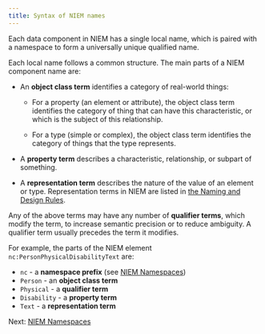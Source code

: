 ```yaml
---
title: Syntax of NIEM names
---
```


Each data component in NIEM has a single local name, which is paired with a
namespace to form a universally unique qualified name.

Each local name follows a common structure. The main parts of a NIEM component
name are:

* An **object class term** identifies a category of real-world things:

  * For a property (an element or attribute), the object class term
    identifies the category of thing that can have this characteristic, or
    which is the subject of this relationship.

  * For a type (simple or complex), the object class term identifies the
    category of things that the type represents.

* A **property term** describes a characteristic, relationship, or subpart of
  something.

* A **representation term** describes the nature of the value of an element or
  type.  Representation terms in NIEM are listed in
  [the Naming and Design Rules](https://reference.niem.gov/niem/specification/naming-and-design-rules/4.0/niem-ndr-4.0.html#table_10-2).

Any of the above terms may have any number of **qualifier terms**, which modify
the term, to increase semantic precision or to reduce ambiguity. A qualifier term
usually precedes the term it modifies.

For example, the parts of the NIEM element `nc:PersonPhysicalDisabilityText` are:

* `nc`         - a **namespace prefix** (see [NIEM Namespaces](../namespaces))
* `Person`     - an **object class term**
* `Physical`   - a **qualifier term**
* `Disability` - a **property term**
* `Text`       - a **representation term**

Next: [NIEM Namespaces](../namespaces)
